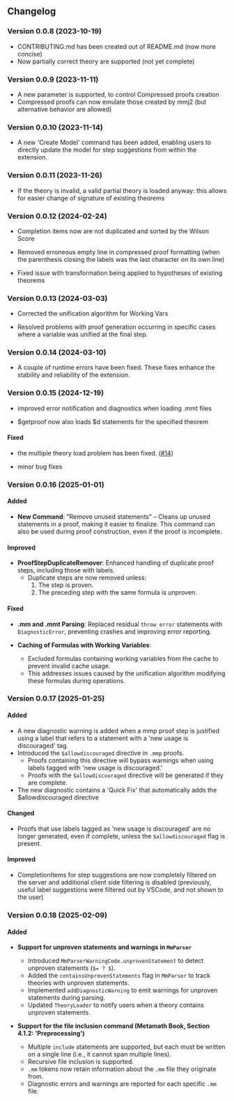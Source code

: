 ## Changelog

### Version 0.0.8 (2023-10-19)

* CONTRIBUTING.md has been created out of README.md (now more concise)
* Now partially correct theory are supported (not yet complete)

### Version 0.0.9 (2023-11-11)

* A new parameter is supported, to control Compressed proofs creation
* Compressed proofs can now emulate those created by mmj2 (but alternative behavior are allowed)

### Version 0.0.10 (2023-11-14)

* A new 'Create Model' command has been added, enabling users to directly update the model for step suggestions from within the extension.

### Version 0.0.11 (2023-11-26)

* If the theory is invalid, a valid partial theory is loaded anyway: this allows for easier change of signature of existing theorems

### Version 0.0.12 (2024-02-24)

* Completion items now are not duplicated and sorted by the Wilson Score

* Removed erroneous empty line in compressed proof formatting (when the parenthesis closing the labels was the last character on its own line)

* Fixed issue with transformation being applied to hypotheses of existing theorems

### Version 0.0.13 (2024-03-03)

* Corrected the unification algorithm for Working Vars

* Resolved problems with proof generation occurring in specific cases where a variable was unified at the final step.

### Version 0.0.14 (2024-03-10)

* A couple of runtime errors have been fixed. These fixes enhance the stability and reliability of the extension.

### Version 0.0.15 (2024-12-19)

* improved error notification and diagnostics when loading .mmt files

* $getproof now also loads $d statements for the specified theorem

#### Fixed

* the multiple theory load problem has been fixed. ([#14](https://github.com/glacode/yamma/issues/14))

* minor bug fixes

### Version 0.0.16 (2025-01-01)

#### Added  

- **New Command**: "Remove unused statements" – Cleans up unused statements in a proof, making it easier to finalize. This command can also be used during proof construction, even if the proof is incomplete.  

#### Improved  

- **ProofStepDuplicateRemover**: Enhanced handling of duplicate proof steps, including those with labels.  
  - Duplicate steps are now removed unless:  
    1. The step is proven.  
    2. The preceding step with the same formula is unproven.  

#### Fixed  

- **.mm and .mmt Parsing**: Replaced residual `throw error` statements with `DiagnosticError`, preventing crashes and improving error reporting.  

- **Caching of Formulas with Working Variables**:  
  - Excluded formulas containing working variables from the cache to prevent invalid cache usage.  
  - This addresses issues caused by the unification algorithm modifying these formulas during operations.  

### Version 0.0.17 (2025-01-25)

#### Added
- A new diagnostic warning is added when a mmp proof step is justified using a label that refers to a statement with a 'new usage is discouraged' tag.
- Introduced the `$allowdiscouraged` directive in `.mmp` proofs.
  - Proofs containing this directive will bypass warnings when using labels tagged with 'new usage is discouraged.'
  - Proofs with the `$allowdiscouraged` directive will be generated if they are complete.
- The new diagnostic contains a 'Quick Fix' that automatically adds the $allowdiscouraged directive

#### Changed
- Proofs that use labels tagged as 'new usage is discouraged' are no longer generated, even if complete, unless the `$allowdiscouraged` flag is present.

#### Improved
- CompletionItems for step suggestions are now completely filtered on the server and additional client side filtering is disabled (previously, useful label suggestions were filtered out by VSCode, and not shown to the user)

### Version 0.0.18 (2025-02-09)

#### Added
- **Support for unproven statements and warnings in `MmParser`**  
  - Introduced `MmParserWarningCode.unprovenStatement` to detect unproven statements (`$= ? $`).
  - Added the `containsUnprovenStatements` flag in `MmParser` to track theories with unproven statements.
  - Implemented `addDiagnosticWarning` to emit warnings for unproven statements during parsing.
  - Updated `TheoryLoader` to notify users when a theory contains unproven statements.

- **Support for the file inclusion command (Metamath Book, Section 4.1.2: 'Preprocessing')**  
  - Multiple `include` statements are supported, but each must be written on a single line (i.e., it cannot span multiple lines).  
  - Recursive file inclusion is supported.  
  - `.mm` tokens now retain information about the `.mm` file they originate from.  
  - Diagnostic errors and warnings are reported for each specific `.mm` file.  